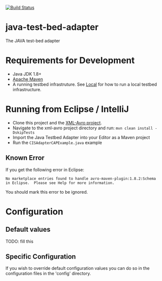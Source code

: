 [![Build Status](https://travis-ci.org/DRIVER-EU/java-test-bed-adapter.svg?branch=master)](https://travis-ci.org/DRIVER-EU/java-test-bed-adapter)

# java-test-bed-adapter
The JAVA test-bed adapter

# Requirements for Development

* Java JDK 1.8+
* [Apache Maven](https://maven.apache.org/install.html) 
* A running testbed infrastruture. See [Local](https://github.com/DRIVER-EU/test-bed/tree/master/docker/local) for how to run a local testbed infrastructure.

# Running from Eclipse / IntelliJ

* Clone this project and the [XML-Avro project](https://github.com/DRIVER-EU/xml-avro). 
* Navigate to the xml-avro project directory and run: `mvn clean install -DskipTests`
* Import the Java Testbed Adapter into your Editor as a Maven project
* Run the `CISAdapterCAPExample.java` example

## Known Error

If you get the following error in Eclipse:

```
No marketplace entries found to handle avro-maven-plugin:1.8.2:Schema in Eclipse.  Please see Help for more information.
```

You should mark this error to be ignored.

# Configuration

## Default values

TODO: fill this

## Specific Configuration

If you wish to override default configuration values you can do so in the configuration files in the 'config' directory.
